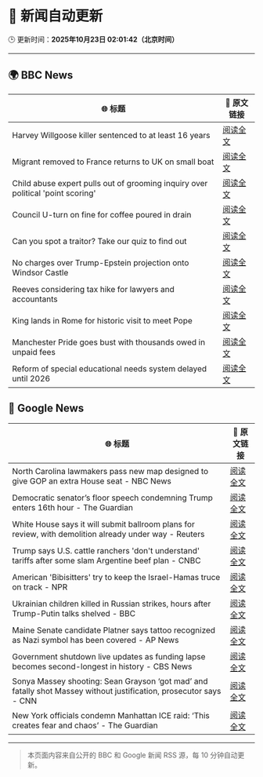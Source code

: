 # 🧠 新闻自动更新

🕒 更新时间：**2025年10月23日 02:01:42（北京时间）**

---

## 🌍 BBC News

| 🌐 标题 | 🔗 原文链接 |
|--------|-------------|
| Harvey Willgoose killer sentenced to at least 16 years | [阅读全文](https://www.bbc.com/news/articles/cvg7ezmly8lo?at_medium=RSS&at_campaign=rss) |
| Migrant removed to France returns to UK on small boat | [阅读全文](https://www.bbc.com/news/articles/clykzx43v0po?at_medium=RSS&at_campaign=rss) |
| Child abuse expert pulls out of grooming inquiry over political 'point scoring' | [阅读全文](https://www.bbc.com/news/articles/c629zvnd5lno?at_medium=RSS&at_campaign=rss) |
| Council U-turn on fine for coffee poured in drain | [阅读全文](https://www.bbc.com/news/articles/cg435gg66gpo?at_medium=RSS&at_campaign=rss) |
| Can you spot a traitor? Take our quiz to find out | [阅读全文](https://www.bbc.com/news/articles/cx20545pdedo?at_medium=RSS&at_campaign=rss) |
| No charges over Trump-Epstein projection onto Windsor Castle | [阅读全文](https://www.bbc.com/news/articles/cgmx1kpgr2do?at_medium=RSS&at_campaign=rss) |
| Reeves considering tax hike for lawyers and accountants | [阅读全文](https://www.bbc.com/news/articles/c0mxwg70gkeo?at_medium=RSS&at_campaign=rss) |
| King lands in Rome for historic visit to meet Pope | [阅读全文](https://www.bbc.com/news/articles/c07mzye39djo?at_medium=RSS&at_campaign=rss) |
| Manchester Pride goes bust with thousands owed in unpaid fees | [阅读全文](https://www.bbc.com/news/articles/cpwvdvv70z7o?at_medium=RSS&at_campaign=rss) |
| Reform of special educational needs system delayed until 2026 | [阅读全文](https://www.bbc.com/news/articles/ce8zmjmxe04o?at_medium=RSS&at_campaign=rss) |

## 📰 Google News

| 🌐 标题 | 🔗 原文链接 |
|--------|-------------|
| North Carolina lawmakers pass new map designed to give GOP an extra House seat - NBC News | [阅读全文](https://news.google.com/rss/articles/CBMiwgFBVV95cUxOQVNycG01YktlMzZETy1RTUJKMVZ3M2ozckRfeG1YTmtJLVNIOHl0REdzcXZ4QjIzNExVZ3loMUZKZWhtbW41Q1dPNXRUMEd0dzlFUUZDcldqR3BIUVdfeEgxdUZQdVB4aVBkU2lDOURIdmZqZ0plRDI2S1FlNGtyanI4V2xmNDNwcVVzaFRsdVNTNzVGZzNIQ0xoMkNaV1V6Z0E5alBPR0Y1VkNZVndNSlB5ckpNMlhFVHFHMFk5Y05WZ9IBVkFVX3lxTFAxTzUwNFRZUjV3VW1lblVRMzV6ZVoxaGdacFRPTklnNjI1WlVwWWlmd3RPeTJuYWVSUkVwOEJmbTBzRC1FWHVjWmlocVhZeTNZNVVTUWln?oc=5) |
| Democratic senator’s floor speech condemning Trump enters 16th hour - The Guardian | [阅读全文](https://news.google.com/rss/articles/CBMikAFBVV95cUxQSDA1QlRRb19HNXBadXFxNjhmeGV4SlFsaVRJdkI1d3doRm1GbW1hWlJra2c3alF5cGFuVlQ4QnBUb0tiQUhudnV2Z2Vxb0pQVnVON0pzT1FfNmJ4QmdWZXBUVnhISllyZExDTzYwUUVUYVFGc1pmbmlyLTgyMFFxcXg5T1hFZ0ZrN1VObE0zVHc?oc=5) |
| White House says it will submit ballroom plans for review, with demolition already under way - Reuters | [阅读全文](https://news.google.com/rss/articles/CBMivwFBVV95cUxNNXpUZVBmRUJCMG5GRnhFT2hILUxVTGJ3am1Pa0NlTFhhR3BydUN3WlNlZ0hYMURtT3dYYm5zWWNJaU1SbHV5LVRIV1k2WXVyMTZBMnE0RFJrZWEzeFdXYXFqNDFJQnZRTm9sSmJqQm5GX21Pa3hhMW03N0Z2SGRBSl9WaHpJcUtEaWtpN2xUYXRrV09MNEdibDc5cDlOY083WEtNVndVdnRZNnpUUy1DNlhqU1FjbXRVeUFXeTVtbw?oc=5) |
| Trump says U.S. cattle ranchers 'don't understand' tariffs after some slam Argentine beef plan - CNBC | [阅读全文](https://news.google.com/rss/articles/CBMif0FVX3lxTE02M013c0U4cDlHbEtJcTBwTWZkazdsaEVRaUFjOWtwZ29LT2oxWHpQZ0ZpdGRlUEk2T1RPakZWVzd3Ny1teEFnRkw3TkRmRVBNSXJNc3dIS1BnTVNsc0FvS0ZVdi1XckVZZmNHdDhBQlpORWs4QUw1emlKNi1YZU3SAYQBQVVfeXFMT1g1ZXlKcDlBaFN3VFBKQ1JVVFZOREhmcVRHYk5xQlBsRHZIdGlLNHBENmJlYkUxblZmbVFKTmNETE1JUEFTVExjcWVZVExfRUNEMmx5REVwSVhGdUtCSnRzZGVOdC1pMGdZYVdhMjhwYkdxWlRYbnRwekFPUk1ab3JHWV9y?oc=5) |
| American 'Bibisitters' try to keep the Israel-Hamas truce on track - NPR | [阅读全文](https://news.google.com/rss/articles/CBMifEFVX3lxTE9mN1hSaGd3M2xCMUM3SmxULXhTWWs0anBHVWh2bXFoeXl0OHFjQ0RSV2laUkxRM1dMSE9qNDdzQzlqYi1rZXZvYVRXUzJEQUhPTGVlemR4YThxdGtBdlRYSGZQWGNvNGI5cWpONGRmSUFybVl4cnplS2h4bWE?oc=5) |
| Ukrainian children killed in Russian strikes, hours after Trump-Putin talks shelved - BBC | [阅读全文](https://news.google.com/rss/articles/CBMiWkFVX3lxTE5pX0RtQlMyaGU5M1M4VXJIb0pueE1DVV94T3VQMUNkNXFlRC14WVZ3dEVMZTJ4Uk5oS0JERFNQdTdJZFlYRjZKcV9UbmtoUlNmdnZpU2l0NmJfd9IBX0FVX3lxTE82dzliaFQ3TWtQTHdWa3BUX2tudE45VmNtc1B0QkZZOWhuRTM5X0I2TXJkZ2FxR0J4T09zU1EyMm1CbW9tVlF0SHJYT2tUV09CN3dBWmdicWJLdkhXTG1v?oc=5) |
| Maine Senate candidate Platner says tattoo recognized as Nazi symbol has been covered - AP News | [阅读全文](https://news.google.com/rss/articles/CBMiqwFBVV95cUxPRHdLUDJHa3pkdTA0WW1nM0ZjMElWRDJDRnNFdllER0ZNaXdTZ1dSbjhrSTd1ek9ORzF5WkxTMkhHc01XUGZhZ3dKcmJKbmFzSWlPcG9XRVdfR0NFNWJZZ3VPYjdSU0xJazFNSTktWUpfM0tMRzhkWERJM2JlTmJVek5mMl9QWk5GMUFtbEJfeG95RDVmTmN5VjFKUFJpNVpTb0ZJTFhnTjBRYzA?oc=5) |
| Government shutdown live updates as funding lapse becomes second-longest in history - CBS News | [阅读全文](https://news.google.com/rss/articles/CBMiqgFBVV95cUxQVnZqTHA3RWVvT3MycGV4cFp4ckJtbUh3S3lsYVp1SjFMOHNwZ1dObFdadkhhc1V6N0xoWHB2VG5PTEJ0SDZublBVLXNjZ1BVdmsxS1ZpMEVpdXRWLTR3aWs0NW1FVXpLSGNINXhXRnZ3MVBoeXRnU3ZEZE9QbWZDb3RsY2g5dkN3SkR6cGtqcXpQcnZTRUFpVlRyLXR0WUZWWElaLUE5YlJjUdIBrwFBVV95cUxNUTBFRkptZlV3dE5tNGZ1T0YwT0VCcDU5OWVPZXJxQ2lIMXJ2b1ZUSU9BZzdsck5oUXBaNWdBM0hRSVJTQWlEU3c5TDZvWjRtN2ktRU5PcGVXMWdESV9NSERseUpfTWotYlRHRTAxaUZHUGxvekRTTVEtV2lpQ00xSGNQZ0liNXVONjJQLUZiSHV4RVk2NVRJUXZWcTZ3NFRIbFJHVG11X0hRYzVhU25r?oc=5) |
| Sonya Massey shooting: Sean Grayson ‘got mad’ and fatally shot Massey without justification, prosecutor says - CNN | [阅读全文](https://news.google.com/rss/articles/CBMif0FVX3lxTE5SX1EtclB4elNiMXRXbUo1b0tPZFhvVVlHcU5NNHl0a21kMmlwTHBleHVRZXU4cFptMm8yVlNsMVBYN1BGRkozZFpHXzROWFRTaGRrSC10NDBBb3RVV3NVZy1fenFkeXVWWnJiRC1sSVFhSHlmXzQ2ZXFsUUxnY28?oc=5) |
| New York officials condemn Manhattan ICE raid: ‘This creates fear and chaos’ - The Guardian | [阅读全文](https://news.google.com/rss/articles/CBMijAFBVV95cUxPQUZyam5vX1o4Y0FYNGZ6T2JGTExSZnVuY2pQVDZsZHBvdzBuVFRPSmlqOGwxOG8ycVdadXU0dnpQd0NkWkJHLWhMRE1DY0tkRUJTNUoybVdFajMyUzB0SWg1TjM4SlJGTnZTQ2hPQUMyRzU0aDdtd1U0NzdIMXB4STU2ZEUweE41TzEwMA?oc=5) |

---
> 本页面内容来自公开的 BBC 和 Google 新闻 RSS 源，每 10 分钟自动更新。